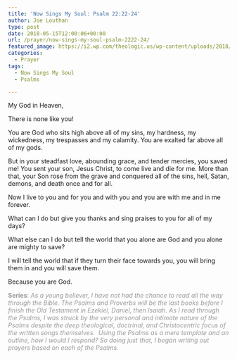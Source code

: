 ```yaml
---
title: 'Now Sings My Soul: Psalm 22:22-24'
author: Joe Louthan
type: post
date: 2018-05-15T12:00:06+00:00
url: /prayer/now-sings-my-soul-psalm-2222-24/
featured_image: https://i2.wp.com/theologic.us/wp-content/uploads/2018/05/1-3-1024x640.jpg?resize=825%2C510
categories:
  - Prayer
tags:
  - Now Sings My Soul
  - Psalms

---
```

<span style="font-weight: 400;">My God in Heaven,</span>

<span style="font-weight: 400;">There is none like you!</span>

<span style="font-weight: 400;">You are God who sits high above all of my sins, my hardness, my wickedness, my trespasses and my calamity. You are exalted far above all of my gods.</span>

<span style="font-weight: 400;">But in your steadfast love, abounding grace, and tender mercies, you saved me! You sent your son, Jesus Christ, to come live and die for me. More than that, your Son rose from the grave and conquered all of the sins, hell, Satan, demons, and death once and for all.</span>

<span style="font-weight: 400;">Now I live to you and for you and with you and you are with me and in me forever.</span>

<span style="font-weight: 400;">What can I do but give you thanks and sing praises to you for all of my days?</span>

<span style="font-weight: 400;">What else can I do but tell the world that you alone are God and you alone are mighty to save?</span>

<span style="font-weight: 400;">I will tell the world that if they turn their face towards you, you will bring them in and you will save them.</span>

<span style="font-weight: 400;">Because you are God.</span>

<span style="color: #999999;"><b>Series</b><span style="font-weight: 400;">: </span><i><span style="font-weight: 400;">As a young believer, I have not had the chance to read all the way through the Bible. The Psalms and Proverbs will be the last books before I finish the Old Testament in Ezekiel, Daniel, then Isaiah. As I read through the Psalms, I was struck by the very personal and intimate nature of the Psalms despite the deep theological, doctrinal, and Christocentric focus of the written songs themselves.  Using the Psalms as a mere template and an outline, how I would I respond? So doing just that, I began writing out prayers based on each of the Psalms.</span></i></span>
